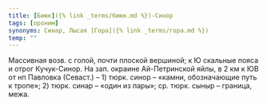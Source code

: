 ```yaml
---
title: [Биюк]({% link _terms/биюк.md %})-Синор
tags: [ороним]
synonyms: Синар, Лысая [Гора]({% link _terms/гора.md %})
temp: ""
---
```


Массивная возв. с голой, почти плоской вершиной; к Ю скальные пояса и отрог
Кучук-Синор. На зап. окраине Ай-Петринской яйлы, в 2 км к ЮВ от нп Павловка
(Севаст.) – 1) тюрк. синор – «камни, обозначающие путь к тропе»; 2) тюрк. синар
– «один из пары»; ср. тюрк. сыныр – граница, межа.
